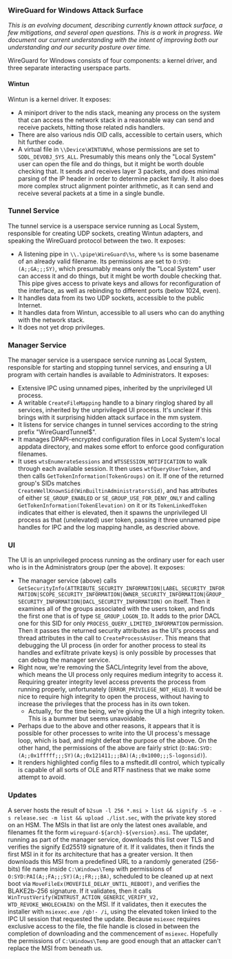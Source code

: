 ### WireGuard for Windows Attack Surface

_This is an evolving document, describing currently known attack surface, a few mitigations, and several open questions. This is a work in progress. We document our current understanding with the intent of improving both our understanding and our security posture over time._

WireGuard for Windows consists of four components: a kernel driver, and three separate interacting userspace parts.

#### Wintun

Wintun is a kernel driver. It exposes:

  - A miniport driver to the ndis stack, meaning any process on the system that can access the network stack in a reasonable way can send and receive packets, hitting those related ndis handlers.
  - There are also various ndis OID calls, accessible to certain users, which hit further code.
  - A virtual file in `\\Device\WINTUN%d`, whose permissions are set to `SDDL_DEVOBJ_SYS_ALL`. Presumably this means only the "Local System" user can open the file and do things, but it might be worth double checking that. It sends and receives layer 3 packets, and does minimal parsing of the IP header in order to determine packet family. It also does more complex struct alignment pointer arithmetic, as it can send and receive several packets at a time in a single bundle.

### Tunnel Service

The tunnel service is a userspace service running as Local System, responsible for creating UDP sockets, creating Wintun adapters, and speaking the WireGuard protocol between the two. It exposes:

  - A listening pipe in `\\.\pipe\WireGuard\%s`, where `%s` is some basename of an already valid filename. Its permissions are set to `O:SYD:(A;;GA;;;SY)`, which presumably means only the "Local System" user can access it and do things, but it might be worth double checking that. This pipe gives access to private keys and allows for reconfiguration of the interface, as well as rebinding to different ports (below 1024, even).
  - It handles data from its two UDP sockets, accessible to the public Internet.
  - It handles data from Wintun, accessible to all users who can do anything with the network stack.
  - It does not yet drop privileges.

### Manager Service

The manager service is a userspace service running as Local System, responsible for starting and stopping tunnel services, and ensuring a UI program with certain handles is available to Administrators. It exposes:

  - Extensive IPC using unnamed pipes, inherited by the unprivileged UI process.
  - A writable `CreateFileMapping` handle to a binary ringlog shared by all services, inherited by the unprivileged UI process. It's unclear if this brings with it surprising hidden attack surface in the mm system.
  - It listens for service changes in tunnel services according to the string prefix "WireGuardTunnel$".
  - It manages DPAPI-encrypted configuration files in Local System's local appdata directory, and makes some effort to enforce good configuration filenames.
  - It uses `wtsEnumerateSessions` and `WTSSESSION_NOTIFICATION` to walk through each available session. It then uses `wtfQueryUserToken`, and then calls `GetTokenInformation(TokenGroups)` on it. If one of the returned group's SIDs matches `CreateWellKnownSid(WinBuiltinAdministratorsSid)`, and has attributes of either `SE_GROUP_ENABLED` or `SE_GROUP_USE_FOR_DENY_ONLY` and calling `GetTokenInformation(TokenElevation)` on it or its `TokenLinkedToken` indicates that either is elevated, then it spawns the unprivileged UI process as that (unelevated) user token, passing it three unnamed pipe handles for IPC and the log mapping handle, as descried above.

### UI

The UI is an unprivileged process running as the ordinary user for each user who is in the Administrators group (per the above). It exposes:

  - The manager service (above) calls `GetSecurityInfo(ATTRIBUTE_SECURITY_INFORMATION|LABEL_SECURITY_INFORMATION|SCOPE_SECURITY_INFORMATION|OWNER_SECURITY_INFORMATION|GROUP_SECURITY_INFORMATION|DACL_SECURITY_INFORMATION)` on itself. Then it examines all of the groups associated with the users token, and finds the first one that is of type `SE_GROUP_LOGON_ID`. It adds to the prior DACL one for this SID for only `PROCESS_QUERY_LIMITED_INFORMATION` permission. Then it passes the returned security attributes as the UI's process and thread attributes in the call to `CreateProcessAsUser`. This means that debugging the UI process (in order for another process to steal its handles and exfiltrate private keys) is only possible by processes that can debug the manager service.
  - Right now, we're removing the SACL/integrity level from the above, which means the UI process only requires medium integrity to access it. Requiring greater integrity level access prevents the process from running properly, unfortunately (`ERROR_PRIVILEGE_NOT_HELD`). It would be nice to require high integrity to open the process, without having to increase the privileges that the process has in its own token.
    - Actually, for the time being, we're giving the UI a high integrity token. This is a bummer but seems unavoidable.
  - Perhaps due to the above and other reasons, it appears that it is possible for other processes to write into the UI process's message loop, which is bad, and might defeat the purpose of the above. On the other hand, the permissions of the above are fairly strict (`O:BAG:SYD:(A;;0x1fffff;;;SY)(A;;0x121411;;;BA)(A;;0x1000;;;S-logonsid)`).
  - It renders highlighted config files to a msftedit.dll control, which typically is capable of all sorts of OLE and RTF nastiness that we make some attempt to avoid.

### Updates

A server hosts the result of `b2sum -l 256 *.msi > list && signify -S -e -s release.sec -m list && upload ./list.sec`, with the private key stored on an HSM. The MSIs in that list are only the latest ones available, and filenames fit the form `wireguard-${arch}-${version}.msi`. The updater, running as part of the manager service, downloads this list over TLS and verifies the signify Ed25519 signature of it. If it validates, then it finds the first MSI in it for its architecture that has a greater version. It then downloads this MSI from a predefined URL to a randomly generated (256-bits) file name inside `C:\Windows\Temp` with permissions of `O:SYD:PAI(A;;FA;;;SY)(A;;FR;;;BA)`, scheduled to be cleaned up at next boot via `MoveFileEx(MOVEFILE_DELAY_UNTIL_REBOOT)`, and verifies the BLAKE2b-256 signature. If it validates, then it calls `WinTrustVerify(WINTRUST_ACTION_GENERIC_VERIFY_V2, WTD_REVOKE_WHOLECHAIN)` on the MSI. If it validates, then it executes the installer with `msiexec.exe /qb!- /i`, using the elevated token linked to the IPC UI session that requested the update. Because `msiexec` requires exclusive access to the file, the file handle is closed in between the completion of downloading and the commencement of `msiexec`. Hopefully the permissions of `C:\Windows\Temp` are good enough that an attacker can't replace the MSI from beneath us.
